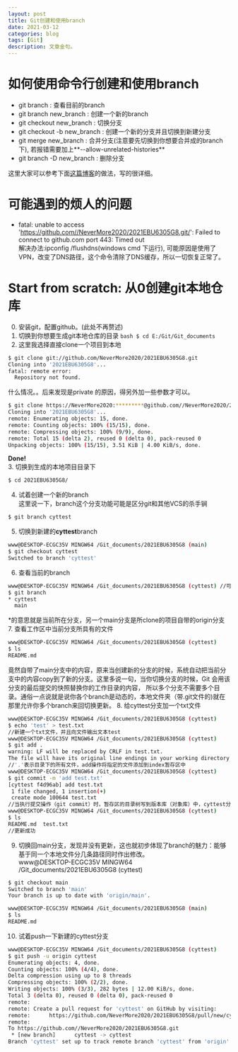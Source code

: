 ```yaml
---
layout: post
title: Git创建和使用branch
date: 2021-03-12
categories: blog
tags: [Git]
description: 文章金句。
---
```

# 如何使用命令行创建和使用branch
- git branch : 查看目前的branch
- git branch new_branch : 创建一个新的branch
- git checkout new_branch : 切换分支
- git checkout -b new_branch : 创建一个新的分支并且切换到新建分支
- git merge new_branch : 合并分支(注意要先切换到你想要合并成的branch下), 若报错需要加上**--allow-unrelated-histories**
- git branch -D new_branch : 删除分支

这里大家可以参考下面<a href="https://www.cnblogs.com/yanliujun-tangxianjun/p/5740704.html">这篇博客</a>的做法，写的很详细。

# 可能遇到的烦人的问题
- fatal: unable to access 'https://github.com//NeverMore2020/2021EBU6305G8.git/': Failed to connect to github.com port 443: Timed out <br> 解决办法:ipconfig /flushdns(windows cmd 下运行), 可能原因是使用了VPN，改变了DNS路径，这个命令清除了DNS缓存，所以一切恢复正常了。

# Start from scratch: 从0创建git本地仓库

0. 安装git，配置github。(此处不再赘述)
1. 切换到你想要生成git本地仓库的目录 
```bash $ cd E:/Git/Git_documents```
2. 这里我选择直接clone一个项目到本地 
```bash 
$ git clone git://github.com/NeverMore2020/2021EBU6305G8.git
Cloning into '2021EBU6305G8'...
fatal: remote error:
  Repository not found.
```
什么情况。。后来发现是private 的原因，得另外加一些参数才可以。
```bash
$ git clone https://NeverMore2020:*********@github.com//NeverMore2020/2021EBU6305G8.git 
Cloning into '2021EBU6305G8'...
remote: Enumerating objects: 15, done.
remote: Counting objects: 100% (15/15), done.
remote: Compressing objects: 100% (9/9), done.
remote: Total 15 (delta 2), reused 0 (delta 0), pack-reused 0
Unpacking objects: 100% (15/15), 3.51 KiB | 4.00 KiB/s, done.
```
**Done!**<br>
3. 切换到生成的本地项目目录下<br>
```bash
$ cd 2021EBU6305G8/
```

4. 试着创建一个新的branch<br>
这里说一下，branch这个分支功能可能是区分git和其他VCS的杀手锏
```bash
$ git branch cyttest
```
5. 切换到新建的**cyttest**branch<br>
```bash
www@DESKTOP-ECGC35V MINGW64 /Git_documents/2021EBU6305G8 (main)
$ git checkout cyttest
Switched to branch 'cyttest'
```
6. 查看当前的branch<br>
```bash
www@DESKTOP-ECGC35V MINGW64 /Git_documents/2021EBU6305G8 (cyttest) //可以发现括号里已经变成了当前的分支
$ git branch
* cyttest
  main
```
 \*的意思就是当前所在分支，另一个main分支是所clone的项目自带的origin分支<br>
7. 查看工作区中当前分支所具有的文件<br>
```bash
www@DESKTOP-ECGC35V MINGW64 /Git_documents/2021EBU6305G8 (cyttest)
$ ls
README.md
```
竟然自带了main分支中的内容，原来当创建新的分支的时候，系统自动把当前分支中的内容copy到了新的分支。这里多说一句，当你切换分支的时候，Git 会用该分支的最后提交的快照替换你的工作目录的内容， 所以多个分支不需要多个目录。通俗一点说就是说你各个branch是动态的，本地文件夹（带.git文件的)就在那里允许你多个branch来回切换更新。
8. 给cyttest分支加一个txt文件<br>
```bash
www@DESKTOP-ECGC35V MINGW64 /Git_documents/2021EBU6305G8 (cyttest)
$ echo 'test' > test.txt
//新建一个txt文件，并且向文件输出文本test
www@DESKTOP-ECGC35V MINGW64 /Git_documents/2021EBU6305G8 (cyttest)
$ git add .
warning: LF will be replaced by CRLF in test.txt.
The file will have its original line endings in your working directory
//'.'表示目录下的所有文件，add操作将指定的文件添加到index暂存区中
www@DESKTOP-ECGC35V MINGW64 /Git_documents/2021EBU6305G8 (cyttest)
$ git commit -m 'add test.txt'
[cyttest f4d96ab] add test.txt
 1 file changed, 1 insertion(+)
 create mode 100644 test.txt
//当执行提交操作（git commit）时，暂存区的目录树写到版本库（对象库）中，cyttest分支会做相应的更新。
www@DESKTOP-ECGC35V MINGW64 /Git_documents/2021EBU6305G8 (cyttest)
$ ls
README.md  test.txt
//更新成功
```
9. 切换回main分支，发现并没有更新，这也就初步体现了branch的魅力：能够基于同一个本地文件分几条路径同时作出修改。<br>
www@DESKTOP-ECGC35V MINGW64 /Git_documents/2021EBU6305G8 (cyttest)
```bash
$ git checkout main
Switched to branch 'main'
Your branch is up to date with 'origin/main'.

www@DESKTOP-ECGC35V MINGW64 /Git_documents/2021EBU6305G8 (main)
$ ls
README.md
```
10. 试着push一下新建的cyttest分支<br>
```bash
www@DESKTOP-ECGC35V MINGW64 /Git_documents/2021EBU6305G8 (cyttest)
$ git push -u origin cyttest
Enumerating objects: 4, done.
Counting objects: 100% (4/4), done.
Delta compression using up to 8 threads
Compressing objects: 100% (2/2), done.
Writing objects: 100% (3/3), 282 bytes | 12.00 KiB/s, done.
Total 3 (delta 0), reused 0 (delta 0), pack-reused 0
remote:
remote: Create a pull request for 'cyttest' on GitHub by visiting:
remote:      https://github.com/NeverMore2020/2021EBU6305G8/pull/new/cyttest
remote:
To https://github.com//NeverMore2020/2021EBU6305G8.git
 * [new branch]      cyttest -> cyttest
Branch 'cyttest' set up to track remote branch 'cyttest' from 'origin'.
```


